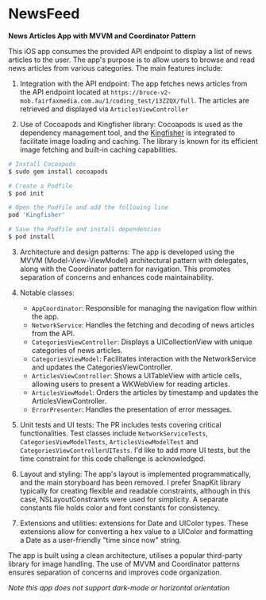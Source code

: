 # NewsFeed

**News Articles App with MVVM and Coordinator Pattern**

This iOS app consumes the provided API endpoint to display a list of news articles to the user. The app's purpose is to allow users to browse and read news articles from various categories. The main features include:

1. Integration with the API endpoint: The app fetches news articles from the API endpoint located at `https://bruce-v2-mob.fairfaxmedia.com.au/1/coding_test/13ZZQX/full`. The articles are retrieved and displayed via `ArticlesViewController`

2. Use of Cocoapods and Kingfisher library: Cocoapods is used as the dependency management tool, and the [Kingfisher](https://github.com/onevcat/Kingfisher) is integrated to facilitate image loading and caching. The library is known for its efficient image fetching and built-in caching capabilities.

```ruby
# Install Cocoapods
$ sudo gem install cocoapods

# Create a Podfile
$ pod init

# Open the Podfile and add the following line
pod 'Kingfisher'

# Save the Podfile and install dependencies
$ pod install
```

3. Architecture and design patterns: The app is developed using the MVVM (Model-View-ViewModel) architectural pattern with delegates, along with the Coordinator pattern for navigation. This promotes separation of concerns and enhances code maintainability.

4. Notable classes:
   - `AppCoordinator`: Responsible for managing the navigation flow within the app.
   - `NetworkService`: Handles the fetching and decoding of news articles from the API.
   - `CategoriesViewController`: Displays a UICollectionView with unique categories of news articles.
   - `CategoriesViewModel`: Facilitates interaction with the NetworkService and updates the CategoriesViewController.
   - `ArticlesViewController`: Shows a UITableView with article cells, allowing users to present a WKWebView for reading articles.
   - `ArticlesViewModel`: Orders the articles by timestamp and updates the ArticlesViewController.
   - `ErrorPresenter`: Handles the presentation of error messages.

5. Unit tests and UI tests: The PR includes tests covering critical functionalities. Test classes include `NetworkServiceTests`, `CategoriesViewModelTests`, `ArticlesViewModelTest` and `CategoriesViewControllerUITests`. I'd like to add more UI tests, but the time constraint for this code challenge is acknowledged.

6. Layout and styling: The app's layout is implemented programmatically, and the main storyboard has been removed. I prefer SnapKit library typically for creating flexible and readable constraints, although in this case, NSLayoutConstraints were used for simplicity. A separate constants file holds color and font constants for consistency.

7. Extensions and utilities: extensions for Date and UIColor types. These extensions allow for converting a hex value to a UIColor and formatting a Date as a user-friendly "time since now" string.

The app is built using a clean architecture, utilises a popular third-party library for image handling. The use of MVVM and Coordinator patterns ensures separation of concerns and improves code organization.


*Note this app does not support dark-mode or horizontal orientation*
